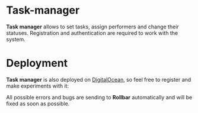 # Task-manager
**Task manager** allows to set tasks, assign performers and change their statuses. Registration and authentication are required to work with the system.

# Deployment
**Task manager** is also deployed on [DigitalOcean](https://www.digitalocean.com/), so feel free to register and make experiments with it:

All possible errors and bugs are sending to **Rollbar** automatically and will be fixed as soon as possible.
